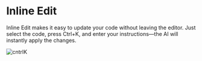 # Inline Edit

Inline Edit makes it easy to update your code without leaving the editor. Just select the code, press Ctrl+K, and enter your instructions—the AI will instantly apply the changes.

![cntrlK](/video/basics/cntrlK.gif)
